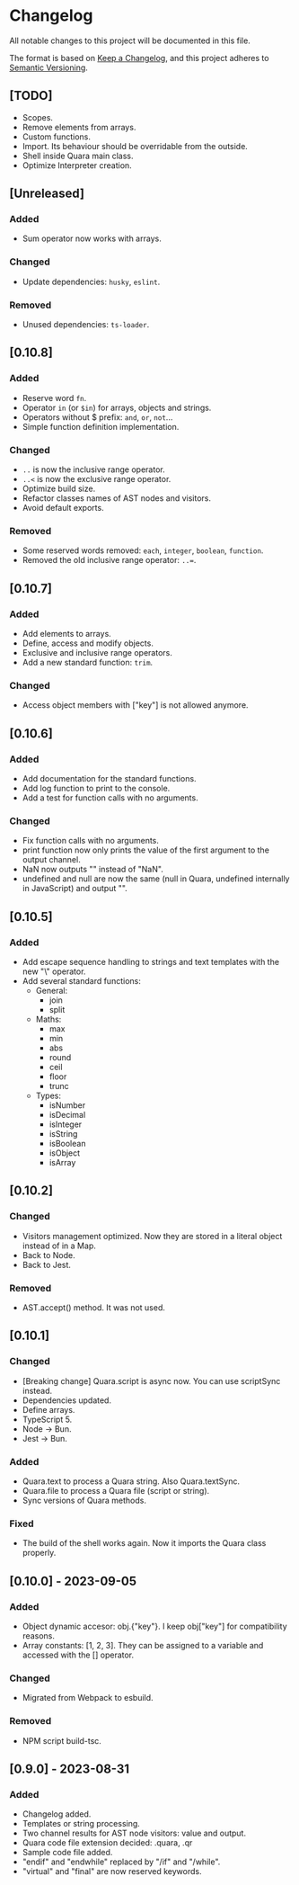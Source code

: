 # Changelog

All notable changes to this project will be documented in this file.

The format is based on [Keep a Changelog](https://keepachangelog.com/en/1.0.0/),
and this project adheres to [Semantic Versioning](https://semver.org/spec/v2.0.0.html).

## [TODO]

- Scopes.
- Remove elements from arrays.
- Custom functions.
- Import. Its behaviour should be overridable from the outside.
- Shell inside Quara main class.
- Optimize Interpreter creation.

## [Unreleased]

### Added

- Sum operator now works with arrays.

### Changed

- Update dependencies: `husky`, `eslint`.

### Removed

- Unused dependencies: `ts-loader`.

## [0.10.8]

### Added

- Reserve word `fn`.
- Operator `in` (or `$in`) for arrays, objects and strings.
- Operators without $ prefix: `and`, `or`, `not`...
- Simple function definition implementation.

### Changed

- `..` is now the inclusive range operator.
- `..<` is now the exclusive range operator.
- Optimize build size.
- Refactor classes names of AST nodes and visitors.
- Avoid default exports.

### Removed

- Some reserved words removed: `each`, `integer`, `boolean`, `function`.
- Removed the old inclusive range operator: `..=`.

## [0.10.7]

### Added
- Add elements to arrays.
- Define, access and modify objects.
- Exclusive and inclusive range operators.
- Add a new standard function: `trim`.

### Changed
- Access object members with ["key"] is not allowed anymore.

## [0.10.6]

### Added

- Add documentation for the standard functions.
- Add log function to print to the console.
- Add a test for function calls with no arguments.

### Changed

- Fix function calls with no arguments.
- print function now only prints the value of the first argument to the output channel.
- NaN now outputs "" instead of "NaN".
- undefined and null are now the same (null in Quara, undefined internally in JavaScript) and output "".

## [0.10.5]

### Added

- Add escape sequence handling to strings and text templates with the new "\\" operator.
- Add several standard functions:
  - General:
    - join
    - split
  - Maths:
    - max
    - min
    - abs
    - round
    - ceil
    - floor
    - trunc
  - Types:
    - isNumber
    - isDecimal
    - isInteger
    - isString
    - isBoolean
    - isObject
    - isArray

## [0.10.2]

### Changed

- Visitors management optimized. Now they are stored in a literal object instead of in a Map.
- Back to Node.
- Back to Jest.

### Removed

- AST.accept() method. It was not used.

## [0.10.1]

### Changed

- [Breaking change] Quara.script is async now. You can use scriptSync instead.
- Dependencies updated.
- Define arrays.
- TypeScript 5.
- Node -> Bun.
- Jest -> Bun.

### Added

- Quara.text to process a Quara string. Also Quara.textSync.
- Quara.file to process a Quara file (script or string).
- Sync versions of Quara methods.

### Fixed

- The build of the shell works again. Now it imports the Quara class properly.

## [0.10.0] - 2023-09-05

### Added

- Object dynamic accesor: obj.{"key"}. I keep obj["key"] for compatibility reasons.
- Array constants: [1, 2, 3]. They can be assigned to a variable and accessed with the [] operator.

### Changed

- Migrated from Webpack to esbuild.

### Removed

- NPM script build-tsc.

## [0.9.0] - 2023-08-31

### Added

- Changelog added.
- Templates or string processing.
- Two channel results for AST node visitors: value and output.
- Quara code file extension decided: .quara, .qr
- Sample code file added.
- "endif" and "endwhile" replaced by "/if" and "/while".
- "virtual" and "final" are now reserved keywords.
